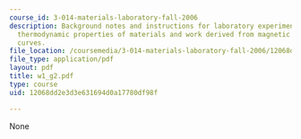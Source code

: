 ```yaml
---
course_id: 3-014-materials-laboratory-fall-2006
description: Background notes and instructions for laboratory experiments on quantifying
  thermodynamic properties of materials and work derived from magnetic hysteresis
  curves.
file_location: /coursemedia/3-014-materials-laboratory-fall-2006/12068dd2e3d3e631694d0a17780df98f_w1_g2.pdf
file_type: application/pdf
layout: pdf
title: w1_g2.pdf
type: course
uid: 12068dd2e3d3e631694d0a17780df98f

---
```

None